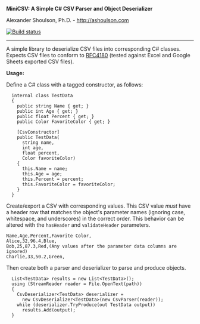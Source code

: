 **MiniCSV: A Simple C# CSV Parser and Object Deserializer**

Alexander Shoulson, Ph.D. - http://ashoulson.com

[![Build status](https://ci.appveyor.com/api/projects/status/9grxt3il660lnscc?svg=true)](https://ci.appveyor.com/project/ashoulson/minicsv)

---

A simple library to deserialize CSV files into corresponding C# classes. Expects CSV files to conform to [RFC4180](https://tools.ietf.org/html/rfc4180) (tested against Excel and Google Sheets exported CSV files).

**Usage:**

Define a C# class with a tagged constructor, as follows:

```
  internal class TestData
  {
    public string Name { get; }
    public int Age { get; }
    public float Percent { get; }
    public Color FavoriteColor { get; }

    [CsvConstructor]
    public TestData(
      string name, 
      int age, 
      float percent, 
      Color favoriteColor)
    {
      this.Name = name;
      this.Age = age;
      this.Percent = percent;
      this.FavoriteColor = favoriteColor;
    }
  }
```

Create/export a CSV with corresponding values. This CSV value *must* have a header row that matches the object's parameter names (ignoring case, whitespace, and underscores) in the correct order. This behavior can be altered with the `hasHeader` and `validateHeader` parameters.

```
Name,Age,Percent,Favorite Color,
Alice,32,96.4,Blue,
Bob,25,87.3,Red,(Any values after the parameter data columns are ignored)
Charlie,33,50.2,Green,
```

Then create both a parser and deserializer to parse and produce objects.

```
  List<TestData> results = new List<TestData>();
  using (StreamReader reader = File.OpenText(path))
  {
    CsvDeserializer<TestData> deserializer =
      new CsvDeserializer<TestData>(new CsvParser(reader));
    while (deserializer.TryProduce(out TestData output))
      results.Add(output);
  }
```
